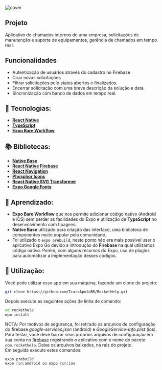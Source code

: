 ![cover](.github/cover.gif?style=flat)


## Projeto
Aplicativo de chamados internos de uma empresa, solicitações de manutenção e suporte de equipamentos, gerência de chamados em tempo real. 

## Funcionalidades

- Autenticação de usuários através do cadastro no Firebase
- Criar novas solicitações
- Filtrar solicitações pelo status abertos e finalizados.
- Encerrar solicitação com uma breve descrição da solução e data.
- Sincronização com banco de dados em tempo real.

## 🚀 Tecnologias:

- **[React Native](https://reactnative.dev/)**
- **[TypeScript](https://www.typescriptlang.org/)**
- **[Expo Bare Workflow](https://docs.expo.dev/bare/exploring-bare-workflow/)**

## 📚 Bibliotecas:

- **[Native Base](https://nativebase.io/)**
- **[React Native Firebase](https://rnfirebase.io/)**
- **[React Navigation](https://reactnavigation.org/)**
- **[Phosphor Icons](https://github.com/duongdev/phosphor-react-native)**
- **[React Native SVG Transformer](https://github.com/kristerkari/react-native-svg-transformer)**
- **[Expo Google Fonts](https://github.com/expo/google-fonts)**

## 🧠 Aprendizado:

- **Expo Bare Workflow** que nos permite adicionar código nativo (Android e iOS) sem perder as facilidades do Expo e utilização de **TypeScript** no desenvolvimento com tipagens.
- **Native Base** utilizado para criação das interface, uma biblioteca de componentes muito popular pela comunidade.
- Foi utilizado o ```expo prebuild```, neste ponto não era mais possível usar o aplicativo Expo Go devido a introdução do **Firebase** na qual utilizamos código nativo. Porém, com alguns recursos do Expo, uso de plugins para automatizar a implementação desses códigos.

## 🧪 Utilização:

Você pode utilizar esse app em sua máquina, fazendo um clone do projeto:   
```bash 
git clone https://github.com/IcaroApoloBR/RocketHelp.git   
```
Depois execute as seguintes ações de linha de comando:
```bash
cd rockethelp
npm install
```
NOTA: Por motivos de segurança, foi retirado os arquivos de configuração do firebase *google-services.json* (android) e *GoogleService-Info.plist* (ios). Para testar, você deve baixar seus próprios arquivos de configuração em sua conta no [firebase](https://console.firebase.google.com/) registrando o aplicativo com o nome do pacote ```com.rockethelp```. 
Deixe os arquivos baixados, na raiz do projeto.   
Em seguida execute estes comandos:
```bash
expo prebuild
expo run:android ou expo run:ios
```
